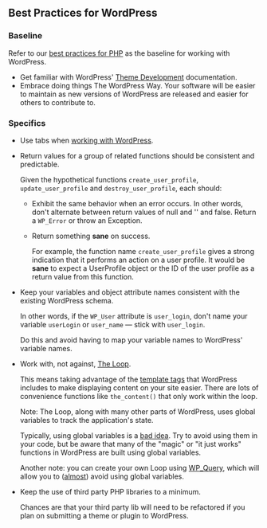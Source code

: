 ## Best Practices for WordPress

### Baseline

Refer to our [best practices for PHP](https://github.com/INN/docs/blob/master/style-guides/code/php.md) as the baseline for working with WordPress.

- Get familiar with WordPress' [Theme Development](http://codex.wordpress.org/Theme_Development) documentation.
- Embrace doing things The WordPress Way. Your software will be easier to maintain as new versions of WordPress are released and easier for others to contribute to.

### Specifics

- Use tabs when [working with WordPress](http://make.wordpress.org/core/handbook/coding-standards/php/#indentation).

- Return values for a group of related functions should be consistent and predictable.

    Given the hypothetical functions `create_user_profile`, `update_user_profile` and `destroy_user_profile`, each should:

    - Exhibit the same behavior when an error occurs. In other words, don't alternate between return values of null and '' and false. Return a `WP_Error` or throw an Exception.

    - Return something **sane** on success.

        For example, the function name `create_user_profile` gives a strong indication that it performs an action on a user profile. It would be **sane** to expect a UserProfile object or the ID of the user profile as a return value from this function.

- Keep your variables and object attribute names consistent with the existing WordPress schema.

    In other words, if the `WP_User` attribute is `user_login`, don't name your variable `userLogin` or `user_name` — stick with `user_login`.

    Do this and avoid having to map your variable names to WordPress' variable names.

- Work with, not against, [The Loop](http://codex.wordpress.org/The_Loop).

    This means taking advantage of the [template tags](http://codex.wordpress.org/Stepping_Into_Template_Tags#Template_Tags_and_The_Loop) that WordPress includes to make displaying content on your site easier. There are lots of convenience functions like `the_content()` that only work within the loop.

    Note: The Loop, along with many other parts of WordPress, uses global variables to track the application's state.

    Typically, using global variables is a [bad idea](http://programmers.stackexchange.com/a/148109). Try to avoid using them in your code, but be aware that many of the "magic" or "it just works" functions in WordPress are built using global variables.

    Another note: you can create your own Loop using [WP_Query](http://codex.wordpress.org/Class_Reference/WP_Query), which will allow you to ([almost](http://codex.wordpress.org/Function_Reference/wp_reset_postdata)) avoid using global variables.

- Keep the use of third party PHP libraries to a minimum.

    Chances are that your third party lib will need to be refactored if you plan on submitting a theme or plugin to WordPress.
